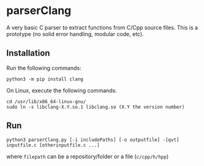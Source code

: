 # parserClang
A very basic C parser to extract functions from C/Cpp source files.
This is a prototype (no solid error handling, modular code, etc).

## Installation

Run the following commands:

```
python3 -m pip install clang
```

On Linux, execute the following commands:
```
cd /usr/lib/x86_64-linux-gnu/
sudo ln -s libclang-X.Y.so.1 libclang.so (X.Y the version number)
```

## Run

```
python3 parserClang.py [-i includePaths] [-o outputfile] -[qvt] inputfile.c [otherinputfile.c ...]
```

where `filepath` can be a repository/folder or a file (`c/cpp/h/hpp`)
